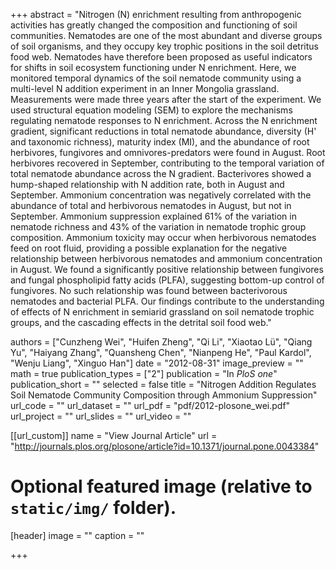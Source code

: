 +++
abstract = "Nitrogen (N) enrichment resulting from anthropogenic activities has greatly changed the composition and functioning of soil communities. Nematodes are one of the most abundant and diverse groups of soil organisms, and they occupy key trophic positions in the soil detritus food web. Nematodes have therefore been proposed as useful indicators for shifts in soil ecosystem functioning under N enrichment. Here, we monitored temporal dynamics of the soil nematode community using a multi-level N addition experiment in an Inner Mongolia grassland. Measurements were made three years after the start of the experiment. We used structural equation modeling (SEM) to explore the mechanisms regulating nematode responses to N enrichment. Across the N enrichment gradient, significant reductions in total nematode abundance, diversity (H' and taxonomic richness), maturity index (MI), and the abundance of root herbivores, fungivores and omnivores-predators were found in August. Root herbivores recovered in September, contributing to the temporal variation of total nematode abundance across the N gradient. Bacterivores showed a hump-shaped relationship with N addition rate, both in August and September. Ammonium concentration was negatively correlated with the abundance of total and herbivorous nematodes in August, but not in September. Ammonium suppression explained 61% of the variation in nematode richness and 43% of the variation in nematode trophic group composition. Ammonium toxicity may occur when herbivorous nematodes feed on root fluid, providing a possible explanation for the negative relationship between herbivorous nematodes and ammonium concentration in August. We found a significantly positive relationship between fungivores and fungal phospholipid fatty acids (PLFA), suggesting bottom-up control of fungivores. No such relationship was found between bacterivorous nematodes and bacterial PLFA. Our findings contribute to the understanding of effects of N enrichment in semiarid grassland on soil nematode trophic groups, and the cascading effects in the detrital soil food web."

authors = ["Cunzheng Wei", "Huifen Zheng", "Qi Li", "Xiaotao Lü", "Qiang Yu", "Haiyang Zhang", "Quansheng Chen", "Nianpeng He", "Paul Kardol", "Wenju Liang", "Xinguo Han"]
date = "2012-08-31"
image_preview = ""
math = true
publication_types = ["2"]
publication = "In *PloS one*"
publication_short = ""
selected = false
title = "Nitrogen Addition Regulates Soil Nematode Community Composition through Ammonium Suppression"
url_code = ""
url_dataset = ""
url_pdf = "pdf/2012-plosone_wei.pdf"
url_project = ""
url_slides = ""
url_video = ""

[[url_custom]]
name = "View Journal Article"
url = "http://journals.plos.org/plosone/article?id=10.1371/journal.pone.0043384"

# Optional featured image (relative to `static/img/` folder).
[header]
image = ""
caption = ""

+++
